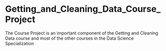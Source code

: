 # Getting_and_Cleaning_Data_Course_Project
The Course Project is an important component of the Getting and Cleaning Data course and most of the other courses in the Data Science Specialization
